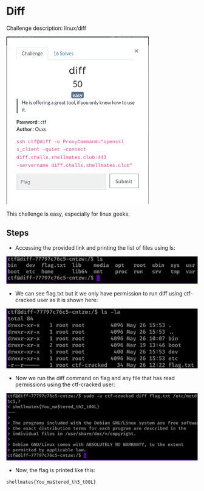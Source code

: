 # Diff

Challenge description:
linux/diff

![Diff](diff.png)

This challenge is easy, especially for linux geeks.

## Steps
- Accessing the provided link and printing the list of files using ls:

![Step 1](step-1.png)

- We can see flag.txt but it we only have permission to run diff using ctf-cracked user as it is shown here:

![Step 2](step-2.png)

- Now we run the diff command on flag and any file that has read permissions using the ctf-cracked user:

![Step 3](step-3.png)

- Now, the flag is printed like this:

```
shellmates{You_ma$tered_th3_t00L}
```
